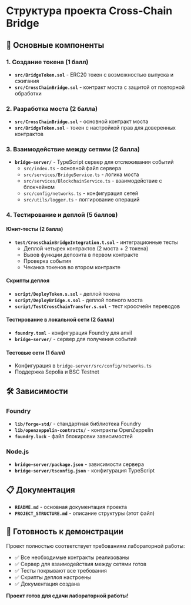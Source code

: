# Структура проекта Cross-Chain Bridge

## 📁 Основные компоненты

### 1. Создание токена (1 балл)
- **`src/BridgeToken.sol`** - ERC20 токен с возможностью выпуска и сжигания
- **`src/CrossChainBridge.sol`** - контракт моста с защитой от повторной обработки

### 2. Разработка моста (2 балла)
- **`src/CrossChainBridge.sol`** - основной контракт моста
- **`src/BridgeToken.sol`** - токен с настройкой прав для доверенных контрактов

### 3. Взаимодействие между сетями (2 балла)
- **`bridge-server/`** - TypeScript сервер для отслеживания событий
  - `src/index.ts` - основной файл сервера
  - `src/services/BridgeService.ts` - логика моста
  - `src/services/BlockchainService.ts` - взаимодействие с блокчейном
  - `src/config/networks.ts` - конфигурация сетей
  - `src/utils/logger.ts` - логгирование операций

### 4. Тестирование и деплой (5 баллов)

#### Юнит-тесты (2 балла)
- **`test/CrossChainBridgeIntegration.t.sol`** - интеграционные тесты
  - Деплой четырех контрактов (2 моста + 2 токена)
  - Вызов функции депозита в первом контракте
  - Проверка события
  - Чеканка токенов во втором контракте

#### Скрипты деплоя
- **`script/DeployToken.s.sol`** - деплой токена
- **`script/DeployBridge.s.sol`** - деплой полного моста
- **`script/TestCrossChainTransfer.s.sol`** - тест кроссчейн переводов

#### Тестирование в локальной сети (2 балла)
- **`foundry.toml`** - конфигурация Foundry для anvil
- **`bridge-server/`** - сервер для получения событий

#### Тестовые сети (1 балл)
- Конфигурация в `bridge-server/src/config/networks.ts`
- Поддержка Sepolia и BSC Testnet

## 🛠️ Зависимости

### Foundry
- **`lib/forge-std/`** - стандартная библиотека Foundry
- **`lib/openzeppelin-contracts/`** - контракты OpenZeppelin
- **`foundry.lock`** - файл блокировки зависимостей

### Node.js
- **`bridge-server/package.json`** - зависимости сервера
- **`bridge-server/tsconfig.json`** - конфигурация TypeScript

## 📋 Документация
- **`README.md`** - основная документация проекта
- **`PROJECT_STRUCTURE.md`** - описание структуры (этот файл)

## 🚀 Готовность к демонстрации

Проект полностью соответствует требованиям лабораторной работы:
- ✅ Все необходимые контракты реализованы
- ✅ Сервер для взаимодействия между сетями готов
- ✅ Тесты покрывают все требования
- ✅ Скрипты деплоя настроены
- ✅ Документация создана

**Проект готов для сдачи лабораторной работы!**
